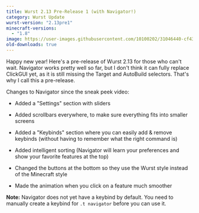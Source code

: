 ```yaml
---
title: Wurst 2.13 Pre-Release 1 (with Navigator!)
category: Wurst Update
wurst-version: "2.13pre1"
minecraft-versions:
  - "1.8"
image: https://user-images.githubusercontent.com/10100202/31046440-cf4399e4-a5f8-11e7-827e-948c73d4800f.jpg
old-downloads: true
---
```

Happy new year! Here's a pre-release of Wurst 2.13 for those who can't wait. Navigator works pretty well so far, but I don't think it can fully replace ClickGUI yet, as it is still missing the Target and AutoBuild selectors. That's why I call this a pre-release.

Changes to Navigator since the sneak peek video:

- Added a "Settings" section with sliders

- Added scrollbars everywhere, to make sure everything fits into smaller screens

- Added a "Keybinds" section where you can easily add & remove keybinds (without having to remember what the right command is)

- Added intelligent sorting (Navigator will learn your preferences and show your favorite features at the top)

- Changed the buttons at the bottom so they use the Wurst style instead of the Minecraft style

- Made the animation when you click on a feature much smoother

**Note:** Navigator does not yet have a keybind by default. You need to manually create a keybind for `.t navigator` before you can use it.
